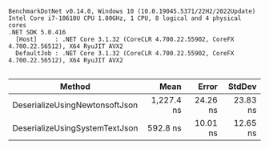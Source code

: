 ```

BenchmarkDotNet v0.14.0, Windows 10 (10.0.19045.5371/22H2/2022Update)
Intel Core i7-10610U CPU 1.80GHz, 1 CPU, 8 logical and 4 physical cores
.NET SDK 5.0.416
  [Host]     : .NET Core 3.1.32 (CoreCLR 4.700.22.55902, CoreFX 4.700.22.56512), X64 RyuJIT AVX2
  DefaultJob : .NET Core 3.1.32 (CoreCLR 4.700.22.55902, CoreFX 4.700.22.56512), X64 RyuJIT AVX2


```
| Method                         | Mean       | Error    | StdDev   |
|------------------------------- |-----------:|---------:|---------:|
| DeserializeUsingNewtonsoftJson | 1,227.4 ns | 24.26 ns | 23.83 ns |
| DeserializeUsingSystemTextJson |   592.8 ns | 10.01 ns | 12.65 ns |
